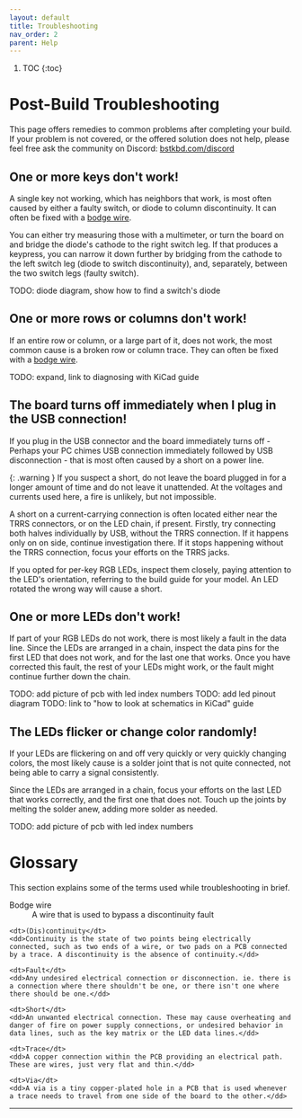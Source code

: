 ```yaml
---
layout: default
title: Troubleshooting
nav_order: 2
parent: Help
---
```


1. TOC
{:toc}

# Post-Build Troubleshooting

This page offers remedies to common problems after completing your build. If your problem is not covered, or the offered solution does not help, please feel free ask the community on Discord: [bstkbd.com/discord][discord]

## One or more keys don't work!

A single key not working, which has neighbors that work, is most often caused by either a faulty switch, or diode to column discontinuity. It can often be fixed with a [bodge wire][Bodge wire].

You can either try measuring those with a multimeter, or turn the board on and bridge the diode's cathode to the right switch leg. If that produces a keypress, you can narrow it down further by bridging from the cathode to the left switch leg (diode to switch discontinuity), and, separately, between the two switch legs (faulty switch).

TODO: diode diagram, show how to find a switch's diode

## One or more rows or columns don't work!

If an entire row or column, or a large part of it, does not work, the most common cause is a broken row or column trace. They can often be fixed with a [bodge wire][Bodge wire].

TODO: expand, link to diagnosing with KiCad guide

## The board turns off immediately when I plug in the USB connection!

If you plug in the USB connector and the board immediately turns off - Perhaps your PC chimes USB connection immediately followed by USB disconnection - that is most often caused by a short on a power line.

{: .warning }
If you suspect a short, do not leave the board plugged in for a longer amount of time and do not leave it unattended. At the voltages and currents used here, a fire is unlikely, but not impossible.

A short on a current-carrying connection is often located either near the TRRS connectors, or on the LED chain, if present. Firstly, try connecting both halves individually by USB, without the TRRS connection. If it happens only on on side, continue investigation there. If it stops happening without the TRRS connection, focus your efforts on the TRRS jacks.

If you opted for per-key RGB LEDs, inspect them closely, paying attention to the LED's orientation, referring to the build guide for your model. An LED rotated the wrong way will cause a short.

## One or more LEDs don't work!

If part of your RGB LEDs do not work, there is most likely a fault in the data line. Since the LEDs are arranged in a chain, inspect the data pins for the first LED that does not work, and for the last one that works. Once you have corrected this fault, the rest of your LEDs might work, or the fault might continue further down the chain.

TODO: add picture of pcb with led index numbers
TODO: add led pinout diagram
TODO: link to "how to look at schematics in KiCad" guide


## The LEDs flicker or change color randomly!

If your LEDs are flickering on and off very quickly or very quickly changing colors, the most likely cause is a solder joint that is not quite connected, not being able to carry a signal consistently.

Since the LEDs are arranged in a chain, focus your efforts on the last LED that works correctly, and the first one that does not. Touch up the joints by melting the solder anew, adding more solder as needed.

TODO: add picture of pcb with led index numbers

# Glossary

This section explains some of the terms used while troubleshooting in brief.
<dl>
    <dt>Bodge wire</dt>
    <dd>A wire that is used to bypass a discontinuity fault</dd>

    <dt>(Dis)continuity</dt>
    <dd>Continuity is the state of two points being electrically connected, such as two ends of a wire, or two pads on a PCB connected by a trace. A discontinuity is the absence of continuity.</dd>
    
    <dt>Fault</dt>
    <dd>Any undesired electrical connection or disconnection. ie. there is a connection where there shouldn't be one, or there isn't one where there should be one.</dd>
    
    <dt>Short</dt>
    <dd>An unwanted electrical connection. These may cause overheating and danger of fire on power supply connections, or undesired behavior in data lines, such as the key matrix or the LED data lines.</dd>
    
    <dt>Trace</dt>
    <dd>A copper connection within the PCB providing an electrical path. These are wires, just very flat and thin.</dd>
    
    <dt>Via</dt>
    <dd>A via is a tiny copper-plated hole in a PCB that is used whenever a trace needs to travel from one side of the board to the other.</dd>
</dl>

----

[Bodge wire]: {{site.baseurl}}/help/bodge_wiring.html
[discord]: https://www.bstkbd.com/discord
